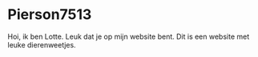 # Pierson7513
Hoi, ik ben Lotte. Leuk dat je op mijn website bent. Dit is een website met leuke dierenweetjes.

